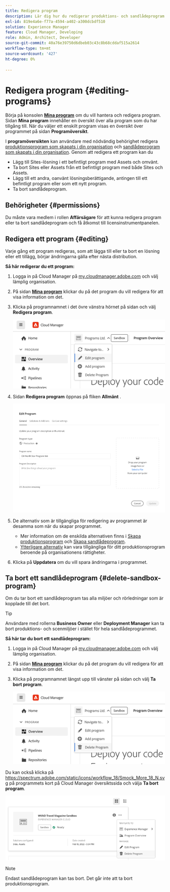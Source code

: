 ```yaml
---
title: Redigera program
description: Lär dig hur du redigerar produktions- och sandlådeprogram för att justera deras alternativ efter att du har skapat dem.
exl-id: 819e4a6e-f77a-4594-a402-a300dcbdf510
solution: Experience Manager
feature: Cloud Manager, Developing
role: Admin, Architect, Developer
source-git-commit: 40a76e39750d6dbeb03c43c8b68cddaf515a2614
workflow-type: tm+mt
source-wordcount: '427'
ht-degree: 0%

---
```



# Redigera program {#editing-programs}

Börja på konsolen [**Mina program**](/help/implementing/cloud-manager/navigation.md) om du vill hantera och redigera program. Sidan **Mina program** innehåller en översikt över alla program som du har tillgång till. När du väljer ett enskilt program visas en översikt över programmet på sidan **Programöversikt**.

I **programöversikten** kan användare med nödvändig behörighet redigera [produktionsprogram som skapats i din organisation](creating-production-programs.md) och [sandlådeprogram som skapats i din organisation](creating-sandbox-programs.md). Genom att redigera ett program kan du

* Lägg till Sites-lösning i ett befintligt program med Assets och omvänt.
* Ta bort Sites eller Assets från ett befintligt program med både Sites och Assets.
* Lägg till ett andra, oanvänt lösningsberättigande, antingen till ett befintligt program eller som ett nytt program.
* Ta bort sandlådeprogram.

## Behörigheter {#permissions}

Du måste vara medlem i rollen **Affärsägare** för att kunna redigera program eller ta bort sandlådeprogram och få åtkomst till licensinstrumentpanelen.

## Redigera ett program {#editing}

Varje gång ett program redigeras, som att lägga till eller ta bort en lösning eller ett tillägg, börjar ändringarna gälla efter nästa distribution.

**Så här redigerar du ett program:**

1. Logga in på Cloud Manager på [my.cloudmanager.adobe.com](https://my.cloudmanager.adobe.com/) och välj lämplig organisation.

1. På sidan **[Mina program](#my-programs)** klickar du på det program du vill redigera för att visa information om det.

1. Klicka på programnamnet i det övre vänstra hörnet på sidan och välj **Redigera program**.

   ![Redigera programalternativ](assets/edit-program-overview.png)

1. Sidan **Redigera program** öppnas på fliken **Allmänt** .

   ![Fliken Allmänt](assets/edit-program-prod1.png)

1. De alternativ som är tillgängliga för redigering av programmet är desamma som när du skapar programmet.
   * Mer information om de enskilda alternativen finns i [Skapa produktionsprogram](/help/implementing/cloud-manager/getting-access-to-aem-in-cloud/creating-production-programs.md) och [Skapa sandlådeprogram](/help/implementing/cloud-manager/getting-access-to-aem-in-cloud/creating-sandbox-programs.md).
   * [Ytterligare alternativ](/help/implementing/cloud-manager/getting-access-to-aem-in-cloud/creating-production-programs.md#options) kan vara tillgängliga för ditt produktionsprogram beroende på organisationens rättigheter.

1. Klicka på **Uppdatera** om du vill spara ändringarna i programmet.

## Ta bort ett sandlådeprogram {#delete-sandbox-program}

Om du tar bort ett sandlådeprogram tas alla miljöer och rörledningar som är kopplade till det bort.

>[!TIP]
>
>Användare med rollerna **Business Owner** eller **Deployment Manager** kan ta bort produktions- och scenmiljöer i stället för hela sandlådeprogrammet.

**Så här tar du bort ett sandlådeprogram:**

1. Logga in på Cloud Manager på [my.cloudmanager.adobe.com](https://my.cloudmanager.adobe.com/) och välj lämplig organisation.

1. På sidan **[Mina program](#my-programs)** klickar du på det program du vill redigera för att visa information om det.

1. Klicka på programnamnet längst upp till vänster på sidan och välj **Ta bort program**.

   ![Ta bort programalternativ](assets/delete-sandbox1.png)

Du kan också klicka på https://spectrum.adobe.com/static/icons/workflow_18/Smock_More_18_N.svg på programmets kort på Cloud Manager översiktssida och välja **Ta bort program**.

![Ta bort sandlådan från programkortet](assets/delete-sandbox2.png)

>[!NOTE]
>
>Endast sandlådeprogram kan tas bort. Det går inte att ta bort produktionsprogram.
